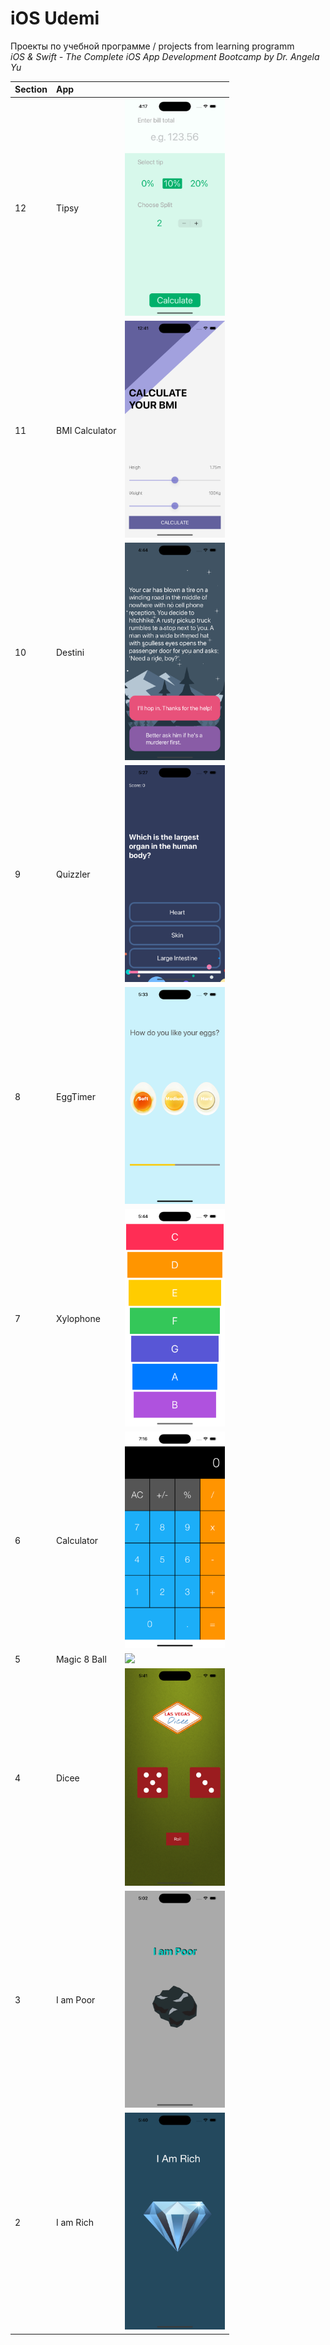 # iOS Udemi

Проекты по учебной программе / projects from learning programm   
_iOS & Swift - The Complete iOS App Development Bootcamp by Dr. Angela Yu_

| Section | App            |                                      | 
|:--------|:---------------|:-------------------------------------|
|    12   | Tipsy          | <img src="images/12.png" width="160">| 
|    11   | BMI Calculator | <img src="images/11.png" width="160">| 
|    10   | Destini        | <img src="images/10.png" width="160">| 
|    9    | Quizzler       | <img src="images/9.png" width="160"> | 
|    8    | EggTimer       | <img src="images/8.png" width="160"> | 
|    7    | Xylophone      | <img src="images/7.png" width="160"> | 
|    6    | Calculator     | <img src="images/6.png" width="160"> | 
|    5    | Magic 8 Ball   | <img src="images/5.png" width="160"> | 
|    4    | Dicee          | <img src="images/4.png" width="160"> | 
|    3    | I am Poor      | <img src="images/3.png" width="160"> | 
|    2    | I am Rich      | <img src="images/2.png" width="160"> |
